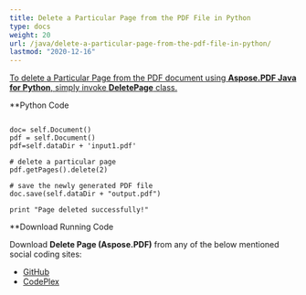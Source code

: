 ```yaml
---
title: Delete a Particular Page from the PDF File in Python
type: docs
weight: 20
url: /java/delete-a-particular-page-from-the-pdf-file-in-python/
lastmod: "2020-12-16"
---
```


<ins>To delete a Particular Page from the PDF document using **Aspose.PDF Java for Python**, simply invoke **DeletePage** class.

**Python Code
```

doc= self.Document()
pdf = self.Document()
pdf=self.dataDir + 'input1.pdf'

# delete a particular page
pdf.getPages().delete(2)

# save the newly generated PDF file
doc.save(self.dataDir + "output.pdf")

print "Page deleted successfully!"

```

**Download Running Code

Download **Delete Page (Aspose.PDF)** from any of the below mentioned social coding sites:

- [GitHub](https://github.com/aspose-pdf/Aspose.PDF-for-Java/blob/master/Plugins/Aspose_Pdf_Java_for_Python/test/WorkingWithPages/DeletePage/DeletePage.py)
- [CodePlex](http://asposepdfjavapython.codeplex.com/SourceControl/latest#test/WorkingWithPages/DeletePage/DeletePage.py)
